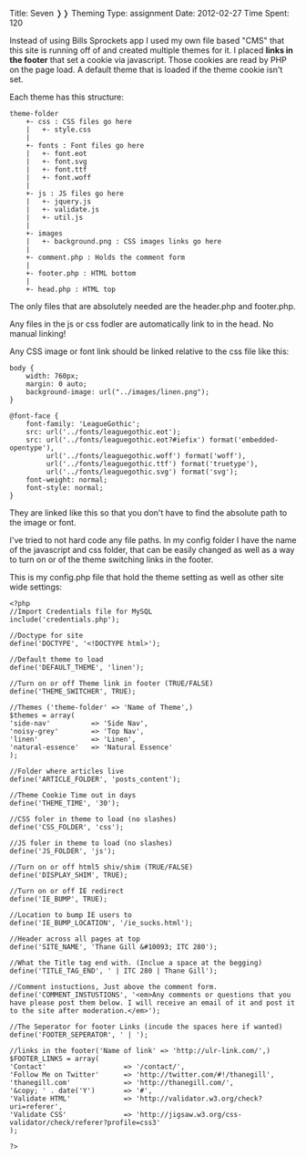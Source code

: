 Title: Seven &#10093;&#10093; Theming
Type: assignment
Date: 2012-02-27
Time Spent: 120


Instead of using Bills Sprockets app I used my own file based "CMS" that this site is running off of and created multiple themes for it. I placed **links in the footer** that set a cookie via javascript. Those cookies are read by PHP on the page load. A default theme that is loaded if the theme cookie isn't set.

Each theme has this structure:

	theme-folder
		+- css : CSS files go here
		|   +- style.css
		|
		+- fonts : Font files go here
		|   +- font.eot
		|   +- font.svg
		|   +- font.ttf
		|   +- font.woff
		|
		+- js : JS files go here
		|   +- jquery.js
		|   +- validate.js
		|   +- util.js
		|
		+- images
		|   +- background.png : CSS images links go here
		|  
		+- comment.php : Holds the comment form
		|
		+- footer.php : HTML bottom
		|
		+- head.php : HTML top

The only files that are absolutely needed are the header.php and footer.php. 

Any files in the js or css fodler are automatically link to in the head. No manual linking!

Any CSS image or font link should be linked relative to the css file like this:

	body {
		width: 760px;
		margin: 0 auto;
		background-image: url("../images/linen.png");
	}
	
	@font-face {
	    font-family: 'LeagueGothic';
	    src: url('../fonts/leaguegothic.eot');
	    src: url('../fonts/leaguegothic.eot?#iefix') format('embedded-opentype'),
	         url('../fonts/leaguegothic.woff') format('woff'),
	         url('../fonts/leaguegothic.ttf') format('truetype'),
	         url('../fonts/leaguegothic.svg') format('svg');
	    font-weight: normal;
	    font-style: normal;
	}

They are linked like this so that you don't have to find the absolute path to the image or font.

I've tried to not hard code any file paths. In my config folder I have the name of the javascript and css folder, that can be easily changed as well as a way to turn on or of the theme switching links in the footer.

This is my config.php file that hold the theme setting as well as other site wide settings:
	
	<?php
	//Import Credentials file for MySQL
	include('credentials.php');
	
	//Doctype for site
	define('DOCTYPE', '<!DOCTYPE html>');
	
	//Default theme to load
	define('DEFAULT_THEME', 'linen');
	
	//Turn on or off Theme link in footer (TRUE/FALSE)
	define('THEME_SWITCHER', TRUE);
	
	//Themes ('theme-folder' => 'Name of Theme',)
	$themes = array(
	'side-nav'			=> 'Side Nav',
	'noisy-grey'		=> 'Top Nav',
	'linen'				=> 'Linen',
	'natural-essence'	=> 'Natural Essence'
	);
	
	//Folder where articles live
	define('ARTICLE_FOLDER', 'posts_content');
	
	//Theme Cookie Time out in days
	define('THEME_TIME', '30');
	
	//CSS foler in theme to load (no slashes)
	define('CSS_FOLDER', 'css');
	
	//JS foler in theme to load (no slashes)
	define('JS_FOLDER', 'js');
	
	//Turn on or off html5 shiv/shim (TRUE/FALSE)
	define('DISPLAY_SHIM', TRUE);
	
	//Turn on or off IE redirect
	define('IE_BUMP', TRUE);
	
	//Location to bump IE users to
	define('IE_BUMP_LOCATION', '/ie_sucks.html');
	
	//Header across all pages at top
	define('SITE_NAME', 'Thane Gill &#10093; ITC 280');
	
	//What the Title tag end with. (Inclue a space at the begging)
	define('TITLE_TAG_END', ' | ITC 280 | Thane Gill');
	
	//Comment instuctions, Just above the comment form.
	define('COMMENT_INSTUSTIONS', '<em>Any comments or questions that you have please post them below. I will receive an email of it and post it to the site after moderation.</em>');
	
	//The Seperator for footer Links (incude the spaces here if wanted)
	define('FOOTER_SEPERATOR', ' | ');
	
	//links in the footer('Name of link' => 'http://ulr-link.com/',)
	$FOOTER_LINKS = array(
	'Contact' 					=> '/contact/',
	'Follow Me on Twitter' 		=> 'http://twitter.com/#!/thanegill',
	'thanegill.com' 			=> 'http://thanegill.com/',
	'&copy; ' . date('Y')		=> '#',
	'Validate HTML' 			=> 'http://validator.w3.org/check?uri=referer',
	'Validate CSS' 				=> 'http://jigsaw.w3.org/css-validator/check/referer?profile=css3'
	);
	
	?>
